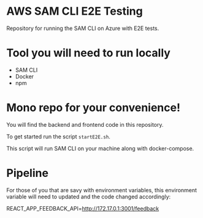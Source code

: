 # AWS SAM CLI E2E Testing

Repository for running the SAM CLI on Azure with E2E tests.

# Tool you will need to run locally
- SAM CLI
- Docker
- npm

# Mono repo for your convenience!
You will find the backend and frontend code in this repository. 

To get started run the script `startE2E.sh`. 

This script will run SAM CLI on your machine along with docker-compose. 

# Pipeline

For those of you that are savy with environment variables, this environment variable will need to updated and the code changed accordingly:

REACT_APP_FEEDBACK_API=http://172.17.0.1:3001/feedback
